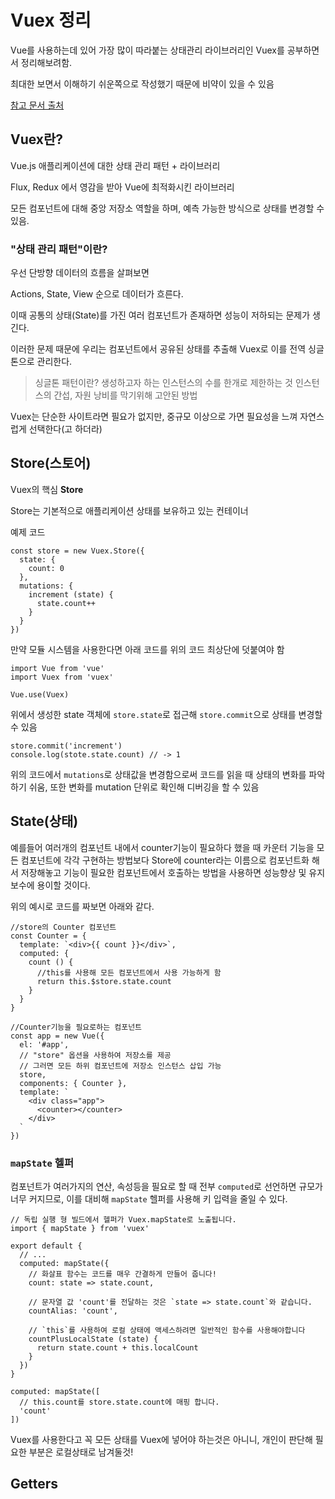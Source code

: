 # Vuex 정리

Vue를 사용하는데 있어 가장 많이 따라붙는 상태관리 라이브러리인 Vuex를 공부하면서 정리해보려함.

최대한 보면서 이해하기 쉬운쪽으로 작성했기 때문에 비약이 있을 수 있음

[참고 문서 출처](http://vuex.vuejs.org/kr/)

## Vuex란?

Vue.js 애플리케이션에 대한 상태 관리 패턴 + 라이브러리

Flux, Redux 에서 영감을 받아 Vue에 최적화시킨 라이브러리

모든 컴포넌트에 대해 중앙 저장소 역할을 하며, 예측 가능한 방식으로 상태를 변경할 수 있음.


### "상태 관리 패턴"이란?

우선 단방향 데이터의 흐름을 살펴보면

Actions, State, View 순으로 데이터가 흐른다.

이때 공통의 상태(State)를 가진 여러 컴포넌트가 존재하면 성능이 저하되는 문제가 생긴다.

이러한 문제 때문에 우리는 컴포넌트에서 공유된 상태를 추출해 Vuex로 이를 전역 싱글톤으로 관리한다.

> 싱글톤 패턴이란?
> 생성하고자 하는 인스턴스의 수를 한개로 제한하는 것
> 인스턴스의 간섭, 자원 낭비를 막기위해 고안된 방법

Vuex는 단순한 사이트라면 필요가 없지만, 중규모 이상으로 가면 필요성을 느껴 자연스럽게 선택한다(고 하더라)


## Store(스토어)

Vuex의 핵심 **Store**

Store는 기본적으로 애플리케이션 상태를 보유하고 있는 컨테이너

예제 코드

```
const store = new Vuex.Store({
  state: {
    count: 0
  },
  mutations: {
    increment (state) {
      state.count++
    }
  }
})
```

만약 모듈 시스템을 사용한다면 아래 코드를 위의 코드 최상단에 덧붙여야 함

```
import Vue from 'vue'
import Vuex from 'vuex'

Vue.use(Vuex)
```

위에서 생성한 state 객체에 `store.state`로 접근해 `store.commit`으로 상태를 변경할 수 있음

```
store.commit('increment')
console.log(stote.state.count) // -> 1
```

위의 코드에서 `mutations`로 상태값을 변경함으로써 코드를 읽을 때 상태의 변화를 파악하기 쉬움, 또한 변화를 mutation 단위로 확인해 디버깅을 할 수 있음 


## State(상태)

예를들어 여러개의 컴포넌트 내에서 counter기능이 필요하다 했을 때 카운터 기능을 모든 컴포넌트에 각각 구현하는 방법보다 Store에 counter라는 이름으로 컴포넌트화 해서 저장해놓고 기능이 필요한 컴포넌트에서 호출하는 방법을 사용하면 성능향상 및 유지보수에 용이할 것이다.

위의 예시로 코드를 짜보면 아래와 같다.

```
//store의 Counter 컴포넌트
const Counter = {
  template: `<div>{{ count }}</div>`,
  computed: {
    count () {
	  //this를 사용해 모든 컴포넌트에서 사용 가능하게 함
      return this.$store.state.count
    }
  }
}
```
```
//Counter기능을 필요로하는 컴포넌트
const app = new Vue({
  el: '#app',
  // "store" 옵션을 사용하여 저장소를 제공
  // 그러면 모든 하위 컴포넌트에 저장소 인스턴스 삽입 가능
  store,
  components: { Counter },
  template: `
    <div class="app">
      <counter></counter>
    </div>
  `
})
```

### `mapState` 헬퍼

컴포넌트가 여러가지의 연산, 속성등을 필요로 할 때 전부 `computed`로 선언하면 규모가 너무 커지므로, 이를 대비해 `mapState` 헬퍼를 사용해 키 입력을 줄일 수 있다.

```
// 독립 실행 형 빌드에서 헬퍼가 Vuex.mapState로 노출됩니다.
import { mapState } from 'vuex'

export default {
  // ...
  computed: mapState({
    // 화살표 함수는 코드를 매우 간결하게 만들어 줍니다!
    count: state => state.count,

    // 문자열 값 'count'를 전달하는 것은 `state => state.count`와 같습니다.
    countAlias: 'count',

    // `this`를 사용하여 로컬 상태에 액세스하려면 일반적인 함수를 사용해야합니다
    countPlusLocalState (state) {
      return state.count + this.localCount
    }
  })
}
```
```
computed: mapState([
  // this.count를 store.state.count에 매핑 합니다.
  'count'
])
```

Vuex를 사용한다고 꼭 모든 상태를 Vuex에 넣어야 하는것은 아니니, 개인이 판단해 필요한 부분은 로컬상태로 남겨둘것!


## Getters

